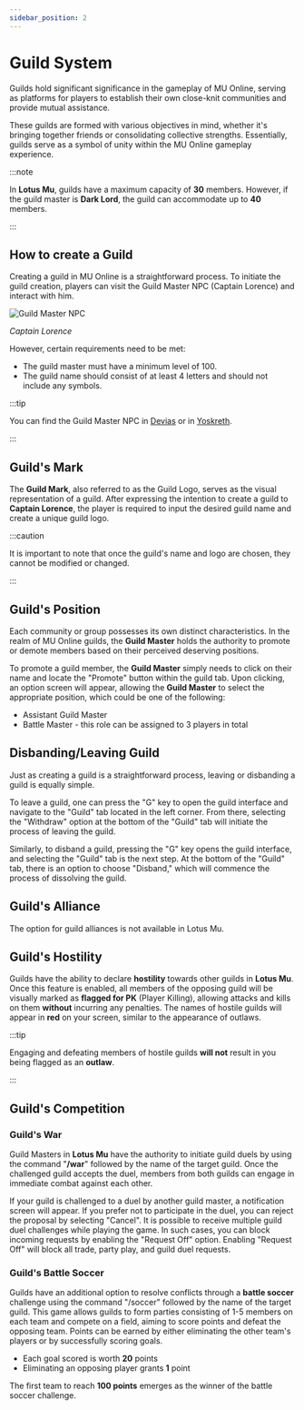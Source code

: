 ```yaml
---
sidebar_position: 2
---
```


# Guild System

Guilds hold significant significance in the gameplay of MU Online, serving as platforms for players to establish their own close-knit communities and provide mutual assistance.

These guilds are formed with various objectives in mind, whether it's bringing together friends or consolidating collective strengths. Essentially, guilds serve as a symbol of unity within the MU Online gameplay experience.

:::note

In **Lotus Mu**, guilds have a maximum capacity of **30** members. However, if the guild master is **Dark Lord**, the guild can accommodate up to **40** members.

:::

## How to create a Guild

Creating a guild in MU Online is a straightforward process. To initiate the guild creation, players can visit the Guild Master NPC (Captain Lorence) and interact with him.

![Guild Master NPC](/img/npc/guild-master.jpg)

_Captain Lorence_

However, certain requirements need to be met:

- The guild master must have a minimum level of 100.
- The guild name should consist of at least 4 letters and should not include any symbols.

:::tip

You can find the Guild Master NPC in [Devias](/maps/devias) or in [Yoskreth](/maps/yoskreth).

:::

## Guild's Mark

The **Guild Mark**, also referred to as the Guild Logo, serves as the visual representation of a guild. After expressing the intention to create a guild to **Captain Lorence**, the player is required to input the desired guild name and create a unique guild logo.

:::caution

It is important to note that once the guild's name and logo are chosen, they cannot be modified or changed.

:::

## Guild's Position

Each community or group possesses its own distinct characteristics. In the realm of MU Online guilds, the **Guild Master** holds the authority to promote or demote members based on their perceived deserving positions.

To promote a guild member, the **Guild Master** simply needs to click on their name and locate the "Promote" button within the guild tab. Upon clicking, an option screen will appear, allowing the **Guild Master** to select the appropriate position, which could be one of the following:

- Assistant Guild Master
- Battle Master - this role can be assigned to 3 players in total

## Disbanding/Leaving Guild

Just as creating a guild is a straightforward process, leaving or disbanding a guild is equally simple.

To leave a guild, one can press the "G" key to open the guild interface and navigate to the "Guild" tab located in the left corner. From there, selecting the "Withdraw" option at the bottom of the "Guild" tab will initiate the process of leaving the guild.

Similarly, to disband a guild, pressing the "G" key opens the guild interface, and selecting the "Guild" tab is the next step. At the bottom of the "Guild" tab, there is an option to choose "Disband," which will commence the process of dissolving the guild.

## Guild's Alliance 

The option for guild alliances is not available in Lotus Mu.

## Guild's Hostility

Guilds have the ability to declare **hostility** towards other guilds in **Lotus Mu**. Once this feature is enabled, all members of the opposing guild will be visually marked as **flagged for PK** (Player Killing), allowing attacks and kills on them **without** incurring any penalties. The names of hostile guilds will appear in **red** on your screen, similar to the appearance of outlaws. 

:::tip

Engaging and defeating members of hostile guilds **will not** result in you being flagged as an **outlaw**.

:::

## Guild's Competition

### Guild's War

Guild Masters in **Lotus Mu** have the authority to initiate guild duels by using the command "**/war**" followed by the name of the target guild. Once the challenged guild accepts the duel, members from both guilds can engage in immediate combat against each other.

If your guild is challenged to a duel by another guild master, a notification screen will appear. If you prefer not to participate in the duel, you can reject the proposal by selecting "Cancel". It is possible to receive multiple guild duel challenges while playing the game. In such cases, you can block incoming requests by enabling the "Request Off" option. Enabling "Request Off" will block all trade, party play, and guild duel requests. 

### Guild's Battle Soccer

Guilds have an additional option to resolve conflicts through a **battle soccer** challenge using the command "/soccer" followed by the name of the target guild. This game allows guilds to form parties consisting of 1-5 members on each team and compete on a field, aiming to score points and defeat the opposing team. Points can be earned by either eliminating the other team's players or by successfully scoring goals.

- Each goal scored is worth **20** points
- Eliminating an opposing player grants **1** point

The first team to reach **100 points** emerges as the winner of the battle soccer challenge.